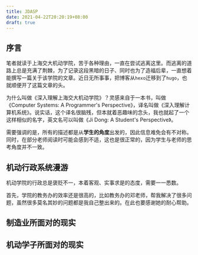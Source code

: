 ```yaml
---
title: JDASP
date: 2021-04-22T20:20:19+08:00
draft: true
---
```


## 序言
笔者就读于上海交大机动学院，苦于各种理由，一直在尝试逃离这里。而逃离的道路上总是充满了荆棘，为了记录这段黑暗的日子、同时也为了造福后辈，一直想着能撰写一篇关于该学院的文章。近日无所事事，把博客从`hexo`迁移到了`hugo`，也就顺便开了这篇文章的头。

为什么叫做《深入理解上海交大机动学院》？灵感来自于一本书，叫做《Computer Systems: A Programmer's Perspective》，译名叫做《深入理解计算机系统》。说实话，这个译名很脑残，但本就着恶趣味的念头，我也就起了一个这样相似的名字，英文名可以叫做《Ji Dong: A Student's Perspective》。

需要强调的是，所有的描述都是从**学生的角度**出发的，因此信息难免会有不对称。同时，在部分老师阅读时可能会感到不适，这也是很正常的，因为学生与老师的思考角度并不一致。

## 机动行政系统漫游

机动学院的行政总是褒贬不一，本着客观、实事求是的态度，需要一一悉数。

首先，学院的教务办的效率还是很高的，比如教务办的邓老师，帮我解决了很多问题，虽然很多莫名其妙的问题都是我自己整出来的。在此也要感谢她的耐心帮助。

## 制造业所面对的现实

## 机动学子所面对的现实

